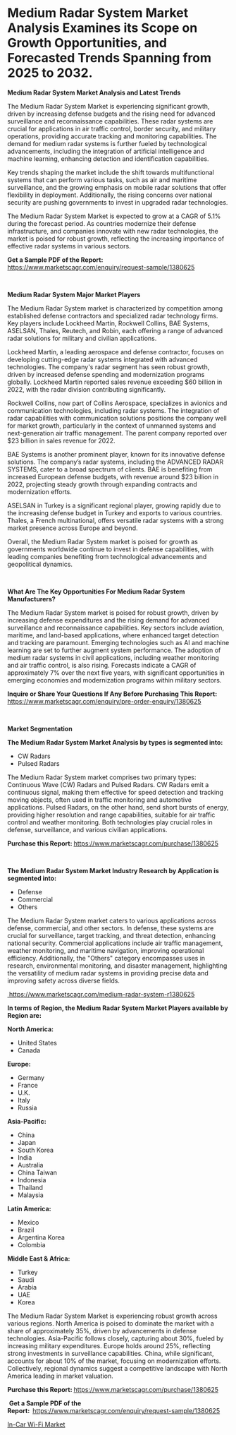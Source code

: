 <p><h1>Medium Radar System Market Analysis Examines its Scope on Growth Opportunities, and Forecasted Trends Spanning from 2025 to 2032.</h1></p><p><strong>Medium Radar System Market Analysis and Latest Trends</strong></p>
<p><p>The Medium Radar System Market is experiencing significant growth, driven by increasing defense budgets and the rising need for advanced surveillance and reconnaissance capabilities. These radar systems are crucial for applications in air traffic control, border security, and military operations, providing accurate tracking and monitoring capabilities. The demand for medium radar systems is further fueled by technological advancements, including the integration of artificial intelligence and machine learning, enhancing detection and identification capabilities.</p><p>Key trends shaping the market include the shift towards multifunctional systems that can perform various tasks, such as air and maritime surveillance, and the growing emphasis on mobile radar solutions that offer flexibility in deployment. Additionally, the rising concerns over national security are pushing governments to invest in upgraded radar technologies. </p><p>The Medium Radar System Market is expected to grow at a CAGR of 5.1% during the forecast period. As countries modernize their defense infrastructure, and companies innovate with new radar technologies, the market is poised for robust growth, reflecting the increasing importance of effective radar systems in various sectors.</p></p>
<p><strong>Get a Sample PDF of the Report:&nbsp;</strong> <a href="https://www.marketscagr.com/enquiry/request-sample/1380625?utm_campaign=2483&utm_medium=2&utm_source=Github&utm_content=ia&utm_term=08042025&utm_id=medium-radar-system">https://www.marketscagr.com/enquiry/request-sample/1380625</a></p>
<p>&nbsp;</p>
<p><strong>Medium Radar System Major Market Players</strong></p>
<p><p>The Medium Radar System market is characterized by competition among established defense contractors and specialized radar technology firms. Key players include Lockheed Martin, Rockwell Collins, BAE Systems, ASELSAN, Thales, Reutech, and Robin, each offering a range of advanced radar solutions for military and civilian applications.</p><p>Lockheed Martin, a leading aerospace and defense contractor, focuses on developing cutting-edge radar systems integrated with advanced technologies. The company's radar segment has seen robust growth, driven by increased defense spending and modernization programs globally. Lockheed Martin reported sales revenue exceeding $60 billion in 2022, with the radar division contributing significantly.</p><p>Rockwell Collins, now part of Collins Aerospace, specializes in avionics and communication technologies, including radar systems. The integration of radar capabilities with communication solutions positions the company well for market growth, particularly in the context of unmanned systems and next-generation air traffic management. The parent company reported over $23 billion in sales revenue for 2022.</p><p>BAE Systems is another prominent player, known for its innovative defense solutions. The company’s radar systems, including the ADVANCED RADAR SYSTEMS, cater to a broad spectrum of clients. BAE is benefiting from increased European defense budgets, with revenue around $23 billion in 2022, projecting steady growth through expanding contracts and modernization efforts.</p><p>ASELSAN in Turkey is a significant regional player, growing rapidly due to the increasing defense budget in Turkey and exports to various countries. Thales, a French multinational, offers versatile radar systems with a strong market presence across Europe and beyond.</p><p>Overall, the Medium Radar System market is poised for growth as governments worldwide continue to invest in defense capabilities, with leading companies benefiting from technological advancements and geopolitical dynamics.</p></p>
<p>&nbsp;</p>
<p><strong>What Are The Key Opportunities For Medium Radar System Manufacturers?</strong></p>
<p><p>The Medium Radar System market is poised for robust growth, driven by increasing defense expenditures and the rising demand for advanced surveillance and reconnaissance capabilities. Key sectors include aviation, maritime, and land-based applications, where enhanced target detection and tracking are paramount. Emerging technologies such as AI and machine learning are set to further augment system performance. The adoption of medium radar systems in civil applications, including weather monitoring and air traffic control, is also rising. Forecasts indicate a CAGR of approximately 7% over the next five years, with significant opportunities in emerging economies and modernization programs within military sectors.</p></p>
<p><strong>Inquire or Share Your Questions If Any Before Purchasing This Report:</strong> <a href="https://www.marketscagr.com/enquiry/pre-order-enquiry/1380625?utm_campaign=2483&utm_medium=2&utm_source=Github&utm_content=ia&utm_term=08042025&utm_id=medium-radar-system">https://www.marketscagr.com/enquiry/pre-order-enquiry/1380625</a></p>
<p>&nbsp;</p>
<p><strong>Market Segmentation</strong></p>
<p><strong>The Medium Radar System Market Analysis by types is segmented into:</strong></p>
<p><ul><li>CW Radars</li><li>Pulsed Radars</li></ul></p>
<p><p>The Medium Radar System market comprises two primary types: Continuous Wave (CW) Radars and Pulsed Radars. CW Radars emit a continuous signal, making them effective for speed detection and tracking moving objects, often used in traffic monitoring and automotive applications. Pulsed Radars, on the other hand, send short bursts of energy, providing higher resolution and range capabilities, suitable for air traffic control and weather monitoring. Both technologies play crucial roles in defense, surveillance, and various civilian applications.</p></p>
<p><strong>Purchase this Report:&nbsp;</strong><a href="https://www.marketscagr.com/purchase/1380625?utm_campaign=2483&utm_medium=2&utm_source=Github&utm_content=ia&utm_term=08042025&utm_id=medium-radar-system">https://www.marketscagr.com/purchase/1380625</a></p>
<p>&nbsp;</p>
<p><strong>The Medium Radar System Market Industry Research by Application is segmented into:</strong></p>
<p><ul><li>Defense</li><li>Commercial</li><li>Others</li></ul></p>
<p><p>The Medium Radar System market caters to various applications across defense, commercial, and other sectors. In defense, these systems are crucial for surveillance, target tracking, and threat detection, enhancing national security. Commercial applications include air traffic management, weather monitoring, and maritime navigation, improving operational efficiency. Additionally, the "Others" category encompasses uses in research, environmental monitoring, and disaster management, highlighting the versatility of medium radar systems in providing precise data and improving safety across diverse fields.</p></p>
<p><a href="https://www.marketscagr.com/medium-radar-system-r1380625?utm_campaign=2483&utm_medium=2&utm_source=Github&utm_content=ia&utm_term=08042025&utm_id=medium-radar-system">&nbsp;https://www.marketscagr.com/medium-radar-system-r1380625</a></p>
<p><strong>In terms of Region, the Medium Radar System Market Players available by Region are:</strong></p>
<p>
    <p> <strong> North America: </strong>
        <ul>
            <li>United States</li>
            <li>Canada</li>
        </ul>
        </p> 
    <p> <strong> Europe: </strong>
        <ul>
            <li>Germany</li>
            <li>France</li>
            <li>U.K.</li>
            <li>Italy</li>
            <li>Russia</li>
        </ul>
        </p> 
    <p> <strong> Asia-Pacific: </strong>
        <ul>
            <li>China</li>
            <li>Japan</li>
            <li>South Korea</li>
            <li>India</li>
            <li>Australia</li>
            <li>China Taiwan</li>
            <li>Indonesia</li>
            <li>Thailand</li>
            <li>Malaysia</li>
        </ul>
        </p> 
    <p> <strong> Latin America: </strong>
        <ul>
            <li>Mexico</li>
            <li>Brazil</li>
            <li>Argentina Korea</li>
            <li>Colombia</li>
        </ul>
        </p> 
    <p> <strong> Middle East & Africa: </strong>
        <ul>
            <li>Turkey</li>
            <li>Saudi</li>
            <li>Arabia</li>
            <li>UAE</li>
            <li>Korea</li>
        </ul>
    </p>
    </p>
<p><p>The Medium Radar System Market is experiencing robust growth across various regions. North America is poised to dominate the market with a share of approximately 35%, driven by advancements in defense technologies. Asia-Pacific follows closely, capturing about 30%, fueled by increasing military expenditures. Europe holds around 25%, reflecting strong investments in surveillance capabilities. China, while significant, accounts for about 10% of the market, focusing on modernization efforts. Collectively, regional dynamics suggest a competitive landscape with North America leading in market valuation.</p></p>
<p><strong>Purchase this Report: </strong><a href="https://www.marketscagr.com/purchase/1380625?utm_campaign=2483&utm_medium=2&utm_source=Github&utm_content=ia&utm_term=08042025&utm_id=medium-radar-system">https://www.marketscagr.com/purchase/1380625</a></p>
<p>&nbsp;<strong>Get a Sample PDF of the Report:&nbsp;&nbsp;</strong><a href="https://www.marketscagr.com/enquiry/request-sample/1380625?utm_campaign=2483&utm_medium=2&utm_source=Github&utm_content=ia&utm_term=08042025&utm_id=medium-radar-system">https://www.marketscagr.com/enquiry/request-sample/1380625</a></p>
<p><strong></strong></p>
<p><p><a href="https://github.com/abbislposival/Market-Research-Report-List-2/blob/main/in-car-wi-fi-market.md?utm_campaign=2483&utm_medium=2&utm_source=Github&utm_content=ia&utm_term=08042025&utm_id=medium-radar-system">In-Car Wi-Fi Market</a></p></p>